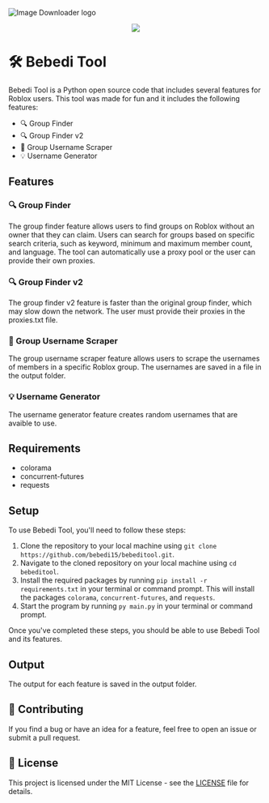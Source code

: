 ![Image Downloader logo](https://github.com/bebedi15/bebeditool/blob/main/bebeditool.png?raw=true)


<div align='center'>




  
  <img src='https://img.shields.io/badge/License-MIT-blue.svg'>
  


</div>


# 🛠️ Bebedi Tool

Bebedi Tool is a Python open source code that includes several features for Roblox users. This tool was made for fun and it includes the following features:

- 🔍 Group Finder
- 🔍 Group Finder v2
- 📜 Group Username Scraper
- 💡 Username Generator

## Features

### 🔍 Group Finder

The group finder feature allows users to find groups on Roblox without an owner that they can claim. Users can search for groups based on specific search criteria, such as keyword, minimum and maximum member count, and language. The tool can automatically use a proxy pool or the user can provide their own proxies.

### 🔍 Group Finder v2

The group finder v2 feature is faster than the original group finder, which may slow down the network. The user must provide their proxies in the proxies.txt file.

### 📜 Group Username Scraper

The group username scraper feature allows users to scrape the usernames of members in a specific Roblox group. The usernames are saved in a file in the output folder.

### 💡 Username Generator

The username generator feature creates random usernames that are avaible to use.

## Requirements

- colorama
- concurrent-futures
- requests

## Setup

To use Bebedi Tool, you'll need to follow these steps:

1. Clone the repository to your local machine using `git clone https://github.com/bebedi15/bebeditool.git`.
2. Navigate to the cloned repository on your local machine using `cd bebeditool`.
3. Install the required packages by running `pip install -r requirements.txt` in your terminal or command prompt. This will install the packages `colorama`, `concurrent-futures`, and `requests`.
4. Start the program by running `py main.py` in your terminal or command prompt.

Once you've completed these steps, you should be able to use Bebedi Tool and its features.

## Output

The output for each feature is saved in the output folder.

## 🤝 Contributing

If you find a bug or have an idea for a feature, feel free to open an issue or submit a pull request.

## 📄 License

This project is licensed under the MIT License - see the [LICENSE](LICENSE) file for details.
